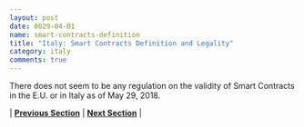 ```yaml
---
layout: post
date: 0029-04-01
name: smart-contracts-definition
title: "Italy: Smart Contracts Definition and Legality"
category: italy
comments: true
---
```


There does not seem to be any regulation on the validity of Smart Contracts in the E.U. or in Italy as of May 29, 2018.

| **[Previous Section]( https://neo-project.github.io/global-blockchain-compliance-hub//italy/italy-final-liability.html)** | **[Next Section]( https://neo-project.github.io/global-blockchain-compliance-hub//italy/italy-dispute-resolution.html)** |
